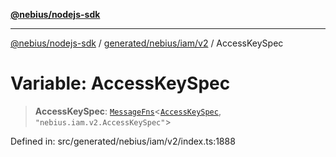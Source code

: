 [**@nebius/nodejs-sdk**](../../../../../README.md)

---

[@nebius/nodejs-sdk](../../../../../README.md) / [generated/nebius/iam/v2](../README.md) / AccessKeySpec

# Variable: AccessKeySpec

> **AccessKeySpec**: [`MessageFns`](../../../../../runtime/protos/core/interfaces/MessageFns.md)\<[`AccessKeySpec`](../interfaces/AccessKeySpec.md), `"nebius.iam.v2.AccessKeySpec"`\>

Defined in: src/generated/nebius/iam/v2/index.ts:1888
